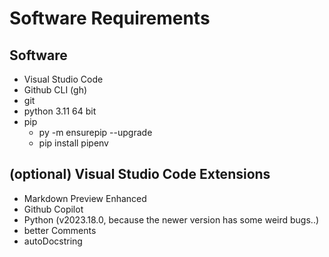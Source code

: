 # Software Requirements

## Software
- Visual Studio Code
- Github CLI (gh)
- git
- python 3.11 64 bit
- pip
    - py -m ensurepip --upgrade
    - pip install pipenv

## (optional) Visual Studio Code Extensions
- Markdown Preview Enhanced
- Github Copilot
- Python (v2023.18.0, because the newer version has some weird bugs..)
- better Comments
- autoDocstring